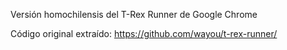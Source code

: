 Versión homochilensis del T-Rex Runner de Google Chrome

Código original extraído: https://github.com/wayou/t-rex-runner/
